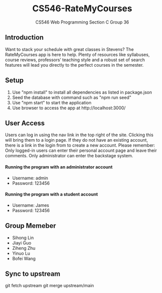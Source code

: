 # <center>CS546-RateMyCourses</center>
<center>CS546 Web Programming Section C Group 36</center>


## Introduction
Want to stack your schedule with great classes in Stevens? The RateMyCourses app is here to help. Plenty of resources like syllabuses, course reviews, professors’ teaching style and a robust set of search features will lead you directly to the perfect courses in the semester.

## Setup
1. Use "npm install" to install all dependencies as listed in package.json
2. Seed the database with command such as "npm run seed"
3. Use "npm start" to start the application
4. Use browser to access the app at http://localhost:3000/

## User Access

Users can log in using the nav link in the top right of the site. Clicking this will bring them to a login page. If they do not have an existing account, there is a link in the login from to create a new account. Please remember: Only logged-in users can enter their personal account page and leave their comments. Only administrator can enter the backstage system.

#### Running the program with an administrator account
  * Username: admin 
  * Password: 123456
#### Running the program with a student account
  * Username: James 
  * Password: 123456

## Group Memeber
  * Sihong Lin
  * Jiayi Guo  
  * Ziheng Zhu  
  * Yinuo Lu    
  * Bofei Wang

## Sync to upstream
git fetch upstream
git merge upstream/main

